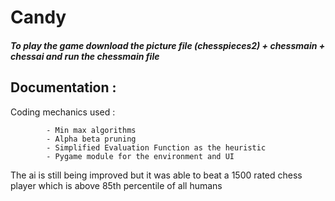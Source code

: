 # Candy


##### To play the game download the picture file (chesspieces2) + chessmain + chessai and run the chessmain file


## Documentation :

Coding mechanics used : 

            - Min max algorithms
            - Alpha beta pruning
            - Simplified Evaluation Function as the heuristic
            - Pygame module for the environment and UI 
            

The ai is still being improved but it was able to beat a 1500 rated chess player which is above 85th percentile of all humans
